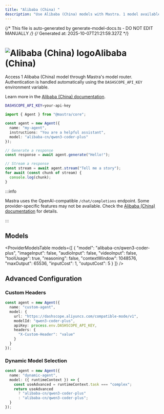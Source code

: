 ```yaml
---
title: "Alibaba (China) "
description: "Use Alibaba (China) models with Mastra. 1 model available."
---
```


{/* This file is auto-generated by generate-model-docs.ts - DO NOT EDIT MANUALLY */}
{/* Generated at: 2025-10-07T21:21:59.327Z */}

# <img src="https://models.dev/logos/alibaba-cn.svg" alt="Alibaba (China) logo" className="inline w-8 h-8 mr-2 align-middle dark:invert dark:brightness-0 dark:contrast-200" />Alibaba (China)

Access 1 Alibaba (China) model through Mastra's model router. Authentication is handled automatically using the `DASHSCOPE_API_KEY` environment variable.

Learn more in the [Alibaba (China) documentation](https://www.alibabacloud.com/help/en/model-studio/models).

```bash
DASHSCOPE_API_KEY=your-api-key
```

```typescript
import { Agent } from "@mastra/core";

const agent = new Agent({
  name: "my-agent",
  instructions: "You are a helpful assistant",
  model: "alibaba-cn/qwen3-coder-plus"
});

// Generate a response
const response = await agent.generate("Hello!");

// Stream a response
const stream = await agent.stream("Tell me a story");
for await (const chunk of stream) {
  console.log(chunk);
}
```

:::info

Mastra uses the OpenAI-compatible `/chat/completions` endpoint. Some provider-specific features may not be available. Check the [Alibaba (China) documentation](https://www.alibabacloud.com/help/en/model-studio/models) for details.

:::

## Models

<ProviderModelsTable 
  models={[
  {
    "model": "alibaba-cn/qwen3-coder-plus",
    "imageInput": false,
    "audioInput": false,
    "videoInput": false,
    "toolUsage": true,
    "reasoning": false,
    "contextWindow": 1048576,
    "maxOutput": 65536,
    "inputCost": 1,
    "outputCost": 5
  }
]}
/>

## Advanced Configuration

### Custom Headers

```typescript
const agent = new Agent({
  name: "custom-agent",
  model: {
    url: "https://dashscope.aliyuncs.com/compatible-mode/v1",
    modelId: "qwen3-coder-plus",
    apiKey: process.env.DASHSCOPE_API_KEY,
    headers: {
      "X-Custom-Header": "value"
    }
  }
});
```

### Dynamic Model Selection

```typescript
const agent = new Agent({
  name: "dynamic-agent",
  model: ({ runtimeContext }) => {
    const useAdvanced = runtimeContext.task === "complex";
    return useAdvanced 
      ? "alibaba-cn/qwen3-coder-plus"
      : "alibaba-cn/qwen3-coder-plus";
  }
});
```
